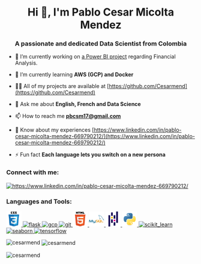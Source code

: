 <h1 align="center">Hi 👋, I'm Pablo Cesar Micolta Mendez</h1>
<h3 align="center">A passionate and dedicated Data Scientist from Colombia</h3>

- 🔭 I’m currently working on [a Power BI project](https://github.com/Cesarmend/Bank-Loan-Report-SQL-PowerBI) regarding Financial Analysis.

- 🌱 I’m currently learning **AWS (GCP) and Docker**

- 👨‍💻 All of my projects are available at [https://github.com/Cesarmend](https://github.com/Cesarmend)

- 💬 Ask me about **English, French and Data Science**

- 📫 How to reach me **pbcsm17@gmail.com**

- 📄 Know about my experiences [https://www.linkedin.com/in/pablo-cesar-micolta-mendez-669790212/](https://www.linkedin.com/in/pablo-cesar-micolta-mendez-669790212/)

- ⚡ Fun fact **Each language lets you switch on a new persona**

<h3 align="left">Connect with me:</h3>
<p align="left">
<a href="https://linkedin.com/in/https://www.linkedin.com/in/pablo-cesar-micolta-mendez-669790212/" target="blank"><img align="center" src="https://raw.githubusercontent.com/rahuldkjain/github-profile-readme-generator/master/src/images/icons/Social/linked-in-alt.svg" alt="https://www.linkedin.com/in/pablo-cesar-micolta-mendez-669790212/" height="30" width="40" /></a>
</p>

<h3 align="left">Languages and Tools:</h3>
<p align="left"> <a href="https://www.w3schools.com/css/" target="_blank" rel="noreferrer"> <img src="https://raw.githubusercontent.com/devicons/devicon/master/icons/css3/css3-original-wordmark.svg" alt="css3" width="40" height="40"/> </a> <a href="https://flask.palletsprojects.com/" target="_blank" rel="noreferrer"> <img src="https://www.vectorlogo.zone/logos/pocoo_flask/pocoo_flask-icon.svg" alt="flask" width="40" height="40"/> </a> <a href="https://cloud.google.com" target="_blank" rel="noreferrer"> <img src="https://www.vectorlogo.zone/logos/google_cloud/google_cloud-icon.svg" alt="gcp" width="40" height="40"/> </a> <a href="https://git-scm.com/" target="_blank" rel="noreferrer"> <img src="https://www.vectorlogo.zone/logos/git-scm/git-scm-icon.svg" alt="git" width="40" height="40"/> </a> <a href="https://www.w3.org/html/" target="_blank" rel="noreferrer"> <img src="https://raw.githubusercontent.com/devicons/devicon/master/icons/html5/html5-original-wordmark.svg" alt="html5" width="40" height="40"/> </a> <a href="https://www.mysql.com/" target="_blank" rel="noreferrer"> <img src="https://raw.githubusercontent.com/devicons/devicon/master/icons/mysql/mysql-original-wordmark.svg" alt="mysql" width="40" height="40"/> </a> <a href="https://pandas.pydata.org/" target="_blank" rel="noreferrer"> <img src="https://raw.githubusercontent.com/devicons/devicon/2ae2a900d2f041da66e950e4d48052658d850630/icons/pandas/pandas-original.svg" alt="pandas" width="40" height="40"/> </a> <a href="https://www.python.org" target="_blank" rel="noreferrer"> <img src="https://raw.githubusercontent.com/devicons/devicon/master/icons/python/python-original.svg" alt="python" width="40" height="40"/> </a> <a href="https://scikit-learn.org/" target="_blank" rel="noreferrer"> <img src="https://upload.wikimedia.org/wikipedia/commons/0/05/Scikit_learn_logo_small.svg" alt="scikit_learn" width="40" height="40"/> </a> <a href="https://seaborn.pydata.org/" target="_blank" rel="noreferrer"> <img src="https://seaborn.pydata.org/_images/logo-mark-lightbg.svg" alt="seaborn" width="40" height="40"/> </a> <a href="https://www.tensorflow.org" target="_blank" rel="noreferrer"> <img src="https://www.vectorlogo.zone/logos/tensorflow/tensorflow-icon.svg" alt="tensorflow" width="40" height="40"/> </a> </p>

<p><img align="left" src="https://github-readme-stats.vercel.app/api/top-langs?username=cesarmend&show_icons=true&locale=en&layout=compact" alt="cesarmend" /></p>

<p>&nbsp;<img align="center" src="https://github-readme-stats.vercel.app/api?username=cesarmend&show_icons=true&locale=en" alt="cesarmend" /></p>

<p><img align="center" src="https://github-readme-streak-stats.herokuapp.com/?user=cesarmend&" alt="cesarmend" /></p>
